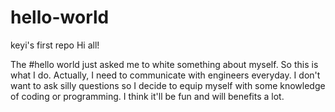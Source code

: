 # hello-world
keyi's first repo
Hi all!

The #hello world just asked me to white something about myself. So this is what I do.
Actually, I need to communicate with engineers everyday. I don't want to ask silly questions so I decide to equip myself with some knowledge of coding or programming. I think it'll be fun and will benefits a lot.
